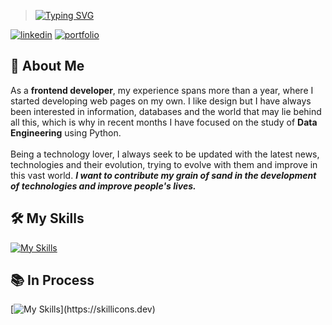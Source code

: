 > [![Typing SVG](https://readme-typing-svg.demolab.com?font=Fira+Code&weight=900&size=25&pause=2000&color=6529F7&center=true&vCenter=true&random=false&width=435&lines=Hey+there%2C+I'm+Nikolayk!+%F0%9F%A4%98%F0%9F%8F%BC)](https://git.io/typing-svg)

[![linkedin](https://img.shields.io/badge/linkedin-0A66C2?style=for-the-badge&logo=linkedin&logoColor=white)](https://www.linkedin.com/in/nikolaykmunozalvarez/)    [![portfolio](https://img.shields.io/badge/my_portfolio-000?style=for-the-badge&logo=ko-fi&logoColor=purple)](https://andnik.dev)


## 🚀 About Me
As a **frontend developer**, my experience spans more than a year, where I started developing web pages on my own. I like design but I have always been interested in information, databases and the world that may lie behind all this, which is why in recent months I have focused on the study of **Data Engineering** using Python. <br><br>
Being a technology lover, I always seek to be updated with the latest news, technologies and their evolution, trying to evolve with them and improve in this vast world. **_I want to contribute my grain of sand in the development of technologies and improve people's lives._**

## 🛠️ My Skills
[![My Skills](https://skillicons.dev/icons?i=html,css,js,react,mongo,mysql,git)](https://skillicons.dev)

## 📚 In Process

 [![My Skills](https://skillicons.dev/icons?i=python,docker,go,)](https://skillicons.dev)

<!--
## 📈 Analythics
<img src="https://github-readme-stats-git-masterrstaa-rickstaa.vercel.app/api/top-langs?username=AndNikDev&show_icons=true&theme=midnight-purple&locale=en&layout=compact" alt="AndNikDev"/>

<br>

[![Anurag's GitHub stats](https://github-readme-stats.vercel.app/api?username=AndNikDev&theme=midnight-purple)](https://github.com/AndNikDev)

